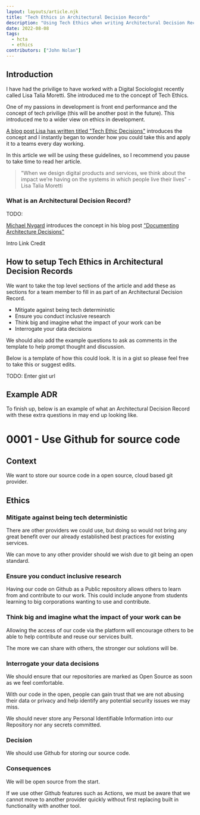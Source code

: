 ```yaml
---
layout: layouts/article.njk
title: "Tech Ethics in Architectural Decision Records"
description: "Using Tech Ethics when writing Architectural Decision Records for your software."
date: 2022-08-08
tags: 
  - hcta
  - ethics
contributors: ["John Nolan"]
---
```


## Introduction

I have had the privilige to have worked with a Digital Sociologist recently called Lisa Talia Moretti. She introduced me to the concept of Tech Ethics.

One of my passions in development is front end performance and the concept of tech privilige (this will be another post in the future). This introduced me to a wider view on ethics in development.

[A blog post Lisa has written titled "Tech Ethic Decisions"](https://docs.modernising.opg.service.justice.gov.uk/research-development/articles/tech-ethic-decisions/) introduces the concept and I instantly began to wonder how you could take this and apply it to a teams every day working.

In this article we will be using these guidelines, so I recommend you pause to take time to read her article.

> "When we design digital products and services, we think about the impact we’re having on the systems in which people live their lives" - Lisa Talia Moretti

### What is an Architectural Decision Record?

TODO: 

[Michael Nygard](https://cognitect.com/authors/MichaelNygard.html) introduces the concept in his blog post ["Documenting Architecture Decisions"](https://cognitect.com/blog/2011/11/15/documenting-architecture-decisions)

Intro
Link
Credit


## How to setup Tech Ethics in Architectural Decision Records

We want to take the top level sections of the article and add these as sections for a team member to fill in as part of an Architectural Decision Record.

* Mitigate against being tech deterministic
* Ensure you conduct inclusive research
* Think big and imagine what the impact of your work can be
* Interrogate your data decisions

We should also add the example questions to ask as comments in the template to help prompt thought and discussion.

Below is a template of how this could look. It is in a gist so please feel free to take this or suggest edits.

TODO: Enter gist url

## Example ADR

To finish up, below is an example of what an Architectural Decision Record with these extra questions in may end up looking like.

# 0001 - Use Github for source code

## Context

We want to store our source code in a open source, cloud based git provider.

## Ethics

### Mitigate against being tech deterministic

There are other providers we could use, but doing so would not bring any great benefit over our already established best practices for existing services.

We can move to any other provider should we wish due to git being an open standard.

### Ensure you conduct inclusive research

Having our code on Github as a Public repository allows others to learn from and contribute to our work. This could include anyone from students learning to big corporations wanting to use and contribute. 

### Think big and imagine what the impact of your work can be

Allowing the access of our code via the platform will encourage others to be able to help contribute and reuse our services built.

The more we can share with others, the stronger our solutions will be.

### Interrogate your data decisions

We should ensure that our repositories are marked as Open Source as soon as we feel comfortable.

With our code in the open, people can gain trust that we are not abusing their data or privacy and help identify any potential security issues we may miss.

We should never store any Personal Identifiable Information into our Repository nor any secrets committed.

### Decision

We should use Github for storing our source code.

### Consequences

We will be open source from the start.

If we use other Github features such as Actions, we must be aware that we cannot move to another provider quickly without first replacing built in functionality with another tool.
